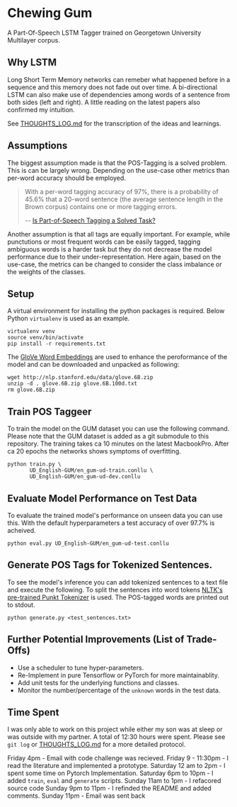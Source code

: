 # Chewing Gum
A Part-Of-Speech LSTM Tagger trained on Georgetown University Multilayer corpus.

## Why LSTM
Long Short Term Memory networks can remeber what happened before in a sequence 
and this memory does not fade out over time. A bi-directional LSTM can also 
make use of dependencies among words of a sentence from both sides (left and 
right). A little reading on the latest papers also confirmed my intuition.

See [THOUGHTS_LOG.md](THOUGHTS_LOG.md) for the transcription of the ideas and
learnings.

## Assumptions
The biggest assumption made is that the POS-Tagging is a solved problem. This
is can be largely wrong. Depending on the use-case other metrics than per-word
accuracy should be employed.
>With a per-word tagging accuracy of 97%, there is a probability of 45.6% that
a 20-word sentence (the average sentence length in the Brown corpus) contains
one or more tagging errors.
>
> -- [Is Part-of-Speech Tagging a Solved Task?](http://www.stefan-evert.de/PUB/GiesbrechtEvert2009_Tagging.pdf)

Another assumption is that all tags are equally important. For example, 
while punctutions or most frequent words can be easily tagged, tagging ambiguous
words is a harder task but they do not decrease the model performance due to 
their under-representation. Here again, based on the use-case, the metrics can
be changed to consider the class imbalance or the weights of the classes.

## Setup
A virtual environment for installing the python packages is required. Below 
Python `virtualenv` is used as an example.
```
virtualenv venv
source venv/bin/activate
pip install -r requirements.txt
```

The [GloVe Word Embeddings](https://nlp.stanford.edu/projects/glove/) are used
to enhance the peroformance of the model and can be downloaded and unpacked as
following:
```
wget http://nlp.stanford.edu/data/glove.6B.zip
unzip -d . glove.6B.zip glove.6B.100d.txt
rm glove.6B.zip
```

## Train POS Taggeer
To train the model on the GUM dataset you can use the following command. Please
note that the GUM dataset is added as a git submodule to this repository. The
training takes ca 10 minutes on the latest MacbookPro. After ca 20 epochs the 
networks shows symptoms of overfitting.
```
python train.py \
       UD_English-GUM/en_gum-ud-train.conllu \
       UD_English-GUM/en_gum-ud-dev.conllu
```

## Evaluate Model Performance on Test Data
To evaluate the trained model's performance on unseen data you can use this.
With the default hyperparameters a test accuracy of over 97.7% is acheived. 
```
python eval.py UD_English-GUM/en_gum-ud-test.conllu
```

## Generate POS Tags for Tokenized Sentences.
To see the model's inference you can add tokenized sentences to a text file 
and execute the following. To split the sentences into word tokens
[NLTK's pre-trained Punkt Tokenizer](https://www.nltk.org/_modules/nltk/tokenize/punkt.html)
is used. The POS-tagged words are printed out to stdout.
```
python generate.py <test_sentences.txt>
```

## Further Potential Improvements (List of Trade-Offs)
 - Use a scheduler to tune hyper-parameters.
 - Re-Implement in pure Tensorflow or PyTorch for more maintainablity.
 - Add unit tests for the underlying functions and classes.
 - Monitor the number/percentage of the `unknown` words in the test data.

## Time Spent
I was only able to work on this project while either my son was at sleep or was
outside with my partner. A total of 12:30 hours were spent. Please see `git log`
or [THOUGHTS_LOG.md](THOUGHTS_LOG.md) for a more detailed protocol.

Friday 4pm - Email with code challenge was recieved.
Friday 9 - 11:30pm - I read the literature and implemented a prototype.
Saturday 12 am to 2pm - I spent some time on Pytorch Implementation.
Saturday 6pm to 10pm - I added `train`, `eval` and `generate` scripts.
Sunday 11am to 1pm - I refacored source code
Sunday 9pm to 11pm - I refinded the README and added comments.
Sunday 11pm - Email was sent back
